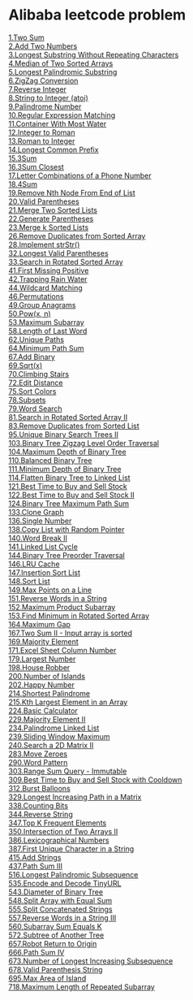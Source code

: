 # Alibaba leetcode problem
[1.Two Sum](../leetcode-java/Arrays/leetcode-0001) \
[2.Add Two Numbers](../leetcode-java/LinkedList/leetcode-0002) \
[3.Longest Substring Without Repeating Characters](../leetcode-java/String/leetcode-0003) \
[4.Median of Two Sorted Arrays](../leetcode-java/BinarySearch/leetcode-0004) \
[5.Longest Palindromic Substring](../leetcode-java/String/leetcode-0005) \
[6.ZigZag Conversion](../leetcode-java/String/leetcode-0006) \
[7.Reverse Integer](../leetcode-java/Math/leetcode-0007) \
[8.String to Integer (atoi)](../leetcode-java/String/leetcode-0008) \
[9.Palindrome Number](../leetcode-java/Math/leetcode-0009) \
[10.Regular Expression Matching](../leetcode-java/DynamicProgram/leetcode-0010) \
[11.Container With Most Water](../leetcode-java/Arrays/leetcode-0011) \
[12.Integer to Roman](../leetcode-java/String/leetcode-0012) \
[13.Roman to Integer](../leetcode-java/String/leetcode-0013) \
[14.Longest Common Prefix](../leetcode-java/String/leetcode-0014) \
[15.3Sum](../leetcode-java/Arrays/leetcode-0015) \
[16.3Sum Closest](../leetcode-java/Arrays/leetcode-0016) \
[17.Letter Combinations of a Phone Number](../leetcode-java/BackTracking/leetcode-0017) \
[18.4Sum](../leetcode-java/Arrays/leetcode-0018) \
[19.Remove Nth Node From End of List](../leetcode-java/LinkedList/leetcode-19) \
[20.Valid Parentheses](../leetcode-java/Stack/leetcode-20) \
[21.Merge Two Sorted Lists](../leetcode-java/LinkedList/leetcode-21) \
[22.Generate Parentheses](../leetcode-java/BackTracking/leetcode-22) \
[23.Merge k Sorted Lists](../leetcode-java/LinkedList/leetcode-23) \
[26.Remove Duplicates from Sorted Array](../leetcode-java/Arrays/leetcode-26) \
[28.Implement strStr()](../leetcode-java/String/leetcode-28) \
[32.Longest Valid Parentheses](../leetcode-java/Stack/leetcode-32) \
[33.Search in Rotated Sorted Array](../leetcode-java/BinarySearch/leetcode-33) \
[41.First Missing Positive](../leetcode-java/Arrays/leetcode-41) \
[42.Trapping Rain Water](../leetcode-java/Arrays/leetcode-42) \
[44.Wildcard Matching](../leetcode-java/DynamicProgram/leetcode-44) \
[46.Permutations](../leetcode-java/Arrays/leetcode-46) \
[49.Group Anagrams](../leetcode-java/HashTable/leetcode-49) \
[50.Pow(x, n)](../leetcode-java/BinarySearch/leetcode-50) \
[53.Maximum Subarray](../leetcode-java/DynamicProgram/leetcode-53) \
[58.Length of Last Word](../leetcode-java/String/leetcode-58) \
[62.Unique Paths](../leetcode-java/DynamicProgram/leetcode-62) \
[64.Minimum Path Sum](../leetcode-java/DynamicProgram/leetcode-64) \
[67.Add Binary](../leetcode-java/String/leetcode-67) \
[69.Sqrt(x)](../leetcode-java/BinarySearch/leetcode-69) \
[70.Climbing Stairs](../leetcode-java/DynamicProgram/leetcode-70) \
[72.Edit Distance](../leetcode-java/DynamicProgram/leetcode-72) \
[75.Sort Colors](../leetcode-java/Arrays/leetcode-75) \
[78.Subsets](../leetcode-java/BackTracking/leetcode-78) \
[79.Word Search](../leetcode-java/BackTracking/leetcode-79) \
[81.Search in Rotated Sorted Array II](../leetcode-java/BinarySearch/leetcode-81) \
[83.Remove Duplicates from Sorted List](../leetcode-java/LinkedList/leetcode-83) \
[95.Unique Binary Search Trees II](../leetcode-java/Tree/Leetcode-95) \
[103.Binary Tree Zigzag Level Order Traversal](../leetcode-java/Tree/leetcode-103) \
[104.Maximum Depth of Binary Tree](../leetcode-java/Tree/leetcode-104) \
[110.Balanced Binary Tree](../leetcode-java/Tree/leetcode-110) \
[111.Minimum Depth of Binary Tree](../leetcode-java/Tree/leetcode-111) \
[114.Flatten Binary Tree to Linked List](../leetcode-java/Tree/leetcode-114) \
[121.Best Time to Buy and Sell Stock](../leetcode-java/DynamicProgram/leetcode-121) \
[122.Best Time to Buy and Sell Stock II](../leetcode-java/DynamicProgram/leetcode-122) \
[124.Binary Tree Maximum Path Sum](../leetcode-java/Tree/leetcode-124) \
[133.Clone Graph](../leetcode-java/Graph/leetcode-133) \
[136.Single Number](../leetcode-java/BitManipulation/leetcode-136) \
[138.Copy List with Random Pointer](../leetcode-java/LinkedList/leetcode-138) \
[140.Word Break II](../leetcode-java/BackTracking/leetcode-140) \
[141.Linked List Cycle](../leetcode-java/LinkedList/leetcode-141) \
[144.Binary Tree Preorder Traversal](../leetcode-java/Tree/leetcode-144) \
[146.LRU Cache](../leetcode-java/Desgin/Solution/146.java) \
[147.Insertion Sort List](../leetcode-java/Sort/leetcode-147) \
[148.Sort List](../leetcode-java/Sort/leetcode-148) \
[149.Max Points on a Line](../leetcode-java/HashTable/leetcode-149) \
[151.Reverse Words in a String](../leetcode-java/String/leetcode-151) \
[152.Maximum Product Subarray](../leetcode-java/DynamicProgram/leetcode-152) \
[153.Find Minimum in Rotated Sorted Array](../leetcode-java/BinarySearch/leetcode-153) \
[164.Maximum Gap](../leetcode-java/Sort/leetcode-164) \
[167.Two Sum II - Input array is sorted](../leetcode-java/Arrays/leetcode-167) \
[169.Majority Element](../leetcode/Arrays/leetcode-169) \
[171.Excel Sheet Column Number](../leetcode-java/Math/leetcode-171) \
[179.Largest Number](../leetcode-java/Sort/leetcode-179) \
[198.House Robber](../leetcode-java/DynamicProgram/leetcode-198) \
[200.Number of Islands](../leetcode-java/DFS/leetcode-200) \
[202.Happy Number](../leetcode-java/HashMap/leetcode-202) \
[214.Shortest Palindrome](../leetcode-java/) \
[215.Kth Largest Element in an Array](../leetcode-java/Arrays/leetcode-215) \
[224.Basic Calculator](../leetcode-java/Stack/leetcode-224) \
[229.Majority Element II](../leetcode/Arrays/leetcode-229) \
[234.Palindrome Linked List](../leetcode-java/LinkedList/Solution/234.java) \
[239.Sliding Window Maximum](../leetcode-java/Arrays/Solution/239.java) \
[240.Search a 2D Matrix II](../leetcode-java/BianrySearch/Solution/240.java) \
[283.Move Zeroes](../leetcode-java/Arrays/Solution/283.java) \
[290.Word Pattern](../leetcode-java/Hash/Solution/290.java) \
[303.Range Sum Query - Immutable](../leetcode-java/Arrays/Solution/303.java) \
[309.Best Time to Buy and Sell Stock with Cooldown](../leetcode-java/DynamicProgram/Solution/309.java) \
[312.Burst Balloons](../leetcode-java/DynamicPorgram/Solution/312.java) \
[329.Longest Increasing Path in a Matrix](../leetcode-java/DFS/Solution/329.java) \
[338.Counting Bits](../leetcode-java/BitMap/Solution/338.java) \
[344.Reverse String](../leetcode-java/String/Solution/344.java) \
[347.Top K Frequent Elements](../leetcode-java/Sort/Solution/347.java) \
[350.Intersection of Two Arrays II](../leetcode-java/Array/Solution/350.java) \
[386.Lexicographical Numbers](../leetcode-java/Arrays/Solution/386.java) \
[387.First Unique Character in a String](../leetcode-java/String/Solution/387.java) \
[415.Add Strings](../leetcode-java/String/Solution/415.java) \
[437.Path Sum III](../leetcode-java/Tree/Solution/437.java) \
[516.Longest Palindromic Subsequence](../leetcode-java/String/Solutions/516.java) \
[535.Encode and Decode TinyURL](../leetcode-java/Math/Solution/535.java) \
[543.Diameter of Binary Tree](../leetcode-java/Tree/Solution/543.java) \
[548.Split Array with Equal Sum](../leetcode-java/Arrays/Solution/548.java) \
[555.Split Concatenated Strings](../leetcode-java/String/Solution/555.java) \
[557.Reverse Words in a String III](../leetcode-java/String/Solution/557.java) \
[560.Subarray Sum Equals K](../leetcode-java/Arrays/Solution/560.java) \
[572.Subtree of Another Tree](../leetcode-java/Tree/Solution/572.java) \
[657.Robot Return to Origin](../leetcode-java/String/Solution/567.java) \
[666.Path Sum IV](../leetcode-java/Tree/Solution/666.java) \
[673.Number of Longest Increasing Subsequence](../leetcode-java/Arrays/Solution/673.java) \
[678.Valid Parenthesis String](../leetcode-java/String/Solution/678.java) \
[695.Max Area of Island](../leetcode-java/Arrays/Solution/695.java) \
[718.Maximum Length of Repeated Subarray](../leetcode-java/Arrays//Solution/718.java)
